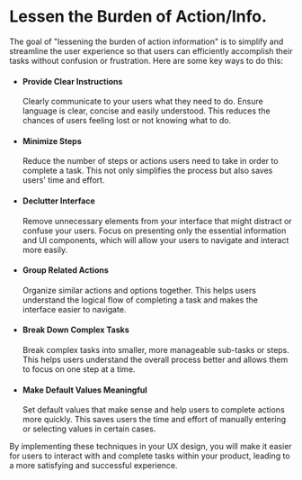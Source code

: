 # Lessen the Burden of Action/Info.

The goal of "lessening the burden of action information" is to simplify and streamline the user experience so that users can efficiently accomplish their tasks without confusion or frustration. Here are some key ways to do this:

- #### Provide Clear Instructions
    Clearly communicate to your users what they need to do. Ensure language is clear, concise and easily understood. This reduces the chances of users feeling lost or not knowing what to do.
   
- #### Minimize Steps
    Reduce the number of steps or actions users need to take in order to complete a task. This not only simplifies the process but also saves users' time and effort.
   
- #### Declutter Interface
    Remove unnecessary elements from your interface that might distract or confuse your users. Focus on presenting only the essential information and UI components, which will allow your users to navigate and interact more easily.
   
- #### Group Related Actions
    Organize similar actions and options together. This helps users understand the logical flow of completing a task and makes the interface easier to navigate.
   
- #### Break Down Complex Tasks
    Break complex tasks into smaller, more manageable sub-tasks or steps. This helps users understand the overall process better and allows them to focus on one step at a time.
   
- #### Make Default Values Meaningful
    Set default values that make sense and help users to complete actions more quickly. This saves users the time and effort of manually entering or selecting values in certain cases.

By implementing these techniques in your UX design, you will make it easier for users to interact with and complete tasks within your product, leading to a more satisfying and successful experience.